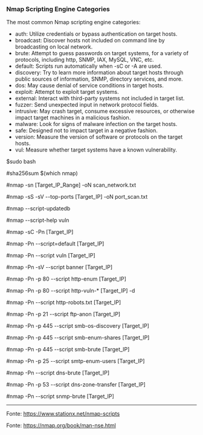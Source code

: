 ### Nmap Scripting Engine Categories
The most common Nmap scripting engine categories:
- auth: Utilize credentials or bypass authentication on target hosts.
- broadcast: Discover hosts not included on command line by broadcasting on local network.
- brute: Attempt to guess passwords on target systems, for a variety of protocols, including http, SNMP, IAX, MySQL, VNC, etc.
- default: Scripts run automatically when -sC or -A are used.
- discovery: Try to learn more information about target hosts through public sources of information, SNMP, directory services, and more.
- dos: May cause denial of service conditions in target hosts.
- exploit: Attempt to exploit target systems.
- external: Interact with third-party systems not included in target list.
- fuzzer: Send unexpected input in network protocol fields.
- intrusive: May crash target, consume excessive resources, or otherwise impact target machines in a malicious fashion.
- malware: Look for signs of malware infection on the target hosts.
- safe: Designed not to impact target in a negative fashion.
- version: Measure the version of software or protocols on the target hosts.
- vul: Measure whether target systems have a known vulnerability.

$sudo bash

#sha256sum $(which nmap)

#nmap -sn [Target_IP_Range] -oN scan_network.txt

#nmap -sS -sV --top-ports [Target_IP] -oN port_scan.txt

#nmap --script-updatedb

#nmap --script-help vuln

#nmap -sC -Pn [Target_IP]

#nmap -Pn --script=default [Target_IP]

#nmap -Pn --script vuln [Target_IP]

#nmap -Pn -sV --script banner [Target_IP]

#nmap -Pn -p 80 --script http-enum [Target_IP]

#nmap -Pn -p 80 --script http-vuln-* [Target_IP] -d

#nmap -Pn --script http-robots.txt [Target_IP]

#nmap -Pn -p 21 --script ftp-anon [Target_IP]

#nmap -Pn -p 445 --script smb-os-discovery [Target_IP]

#nmap -Pn -p 445 --script smb-enum-shares [Target_IP]

#nmap -Pn -p 445 --script smb-brute [Target_IP]

#nmap -Pn -p 25 --script smtp-enum-users [Target_IP]

#nmap -Pn --script dns-brute [Target_IP]

#nmap -Pn -p 53 --script dns-zone-transfer [Target_IP]

#nmap -Pn --script snmp-brute [Target_IP]

---------------------------------------------------------------------------------
Fonte: https://www.stationx.net/nmap-scripts

Fonte: https://nmap.org/book/man-nse.html
